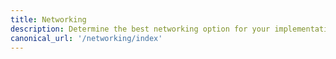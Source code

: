```yaml
---
title: Networking
description: Determine the best networking option for your implementation, configure networking, and customize IP address management.
canonical_url: '/networking/index'
---
```

